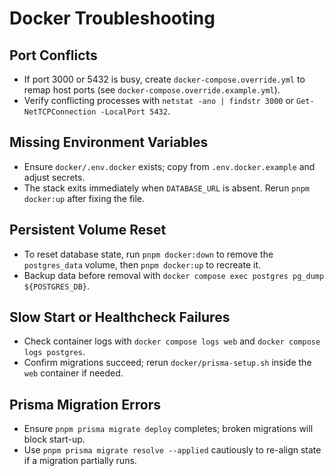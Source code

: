 # Docker Troubleshooting

## Port Conflicts
- If port 3000 or 5432 is busy, create `docker-compose.override.yml` to remap host ports (see `docker-compose.override.example.yml`).
- Verify conflicting processes with `netstat -ano | findstr 3000` or `Get-NetTCPConnection -LocalPort 5432`.

## Missing Environment Variables
- Ensure `docker/.env.docker` exists; copy from `.env.docker.example` and adjust secrets.
- The stack exits immediately when `DATABASE_URL` is absent. Rerun `pnpm docker:up` after fixing the file.

## Persistent Volume Reset
- To reset database state, run `pnpm docker:down` to remove the `postgres_data` volume, then `pnpm docker:up` to recreate it.
- Backup data before removal with `docker compose exec postgres pg_dump ${POSTGRES_DB}`.

## Slow Start or Healthcheck Failures
- Check container logs with `docker compose logs web` and `docker compose logs postgres`.
- Confirm migrations succeed; rerun `docker/prisma-setup.sh` inside the `web` container if needed.

## Prisma Migration Errors
- Ensure `pnpm prisma migrate deploy` completes; broken migrations will block start-up.
- Use `pnpm prisma migrate resolve --applied` cautiously to re-align state if a migration partially runs.
